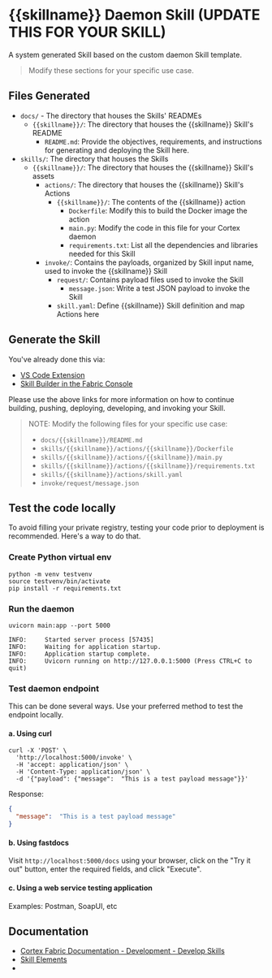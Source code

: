 # {{skillname}} Daemon Skill (UPDATE THIS FOR YOUR SKILL)

A system generated Skill based on the custom daemon Skill template. 

> Modify these sections for your specific use case.

## Files Generated
- `docs/` - The directory that houses the Skills' READMEs
  - `{{skillname}}/`: The directory that houses the {{skillname}} Skill's README
    - `README.md`: Provide the objectives, requirements, and instructions for generating and deploying the Skill here.
- `skills/`: The directory that houses the Skills
  - `{{skillname}}/`: The directory that houses the {{skillname}} Skill's assets
    - `actions/`: The directory that houses the {{skillname}} Skill's Actions
      - `{{skillname}}/`: The contents of the {{skillname}} action
        - `Dockerfile`: Modify this to build the Docker image the action
        - `main.py`: Modify the code in this file for your Cortex daemon
        - `requirements.txt`: List all the dependencies and libraries needed for this Skill
    - `invoke/`: Contains the payloads, organized by Skill input name, used to invoke the {{skillname}} Skill
      - `request/`: Contains payload files used to invoke the Skill
        - `message.json`: Write a test JSON payload to invoke the Skill
      - `skill.yaml`: Define {{skillname}} Skill definition and map Actions here


## Generate the Skill

You've already done this via:
- [VS Code Extension](https://cognitivescale.github.io/cortex-code/)
- [Skill Builder in the Fabric Console](https://cognitivescale.github.io/cortex-fabric/docs/build-skills/skill-builder-ui)

Please use the above links for more information on how to continue building, pushing, deploying, developing, and invoking your Skill.

> NOTE: Modify the following files for your specific use case:
> - `docs/{{skillname}}/README.md`
> - `skills/{{skillname}}/actions/{{skillname}}/Dockerfile`
> - `skills/{{skillname}}/actions/{{skillname}}/main.py`
> - `skills/{{skillname}}/actions/{{skillname}}/requirements.txt`
> - `skills/{{skillname}}/actions/skill.yaml`
> - `invoke/request/message.json`


## Test the code locally

To avoid filling your private registry, testing your code prior to deployment is recommended. Here's a way to do that.

### Create Python virtual env
```shell
python -m venv testvenv
source testvenv/bin/activate
pip install -r requirements.txt
```

### Run the daemon
```shell
uvicorn main:app --port 5000

INFO:     Started server process [57435]
INFO:     Waiting for application startup.
INFO:     Application startup complete.
INFO:     Uvicorn running on http://127.0.0.1:5000 (Press CTRL+C to quit)
```

### Test daemon endpoint

This can be done several ways. Use your preferred method to test the endpoint locally.

#### a. Using curl
```shell
curl -X 'POST' \
  'http://localhost:5000/invoke' \
  -H 'accept: application/json' \
  -H 'Content-Type: application/json' \
  -d '{"payload": {"message":  "This is a test payload message"}}'
````

Response:
```json
{
  "message":  "This is a test payload message"
}
```
#### b. Using fastdocs

Visit `http://localhost:5000/docs` using your browser, click on the "Try it out" button, enter the required fields, and click "Execute".


#### c. Using a web service testing application 

Examples: Postman, SoapUI, etc


## Documentation
- [Cortex Fabric Documentation - Development - Develop Skills](https://cognitivescale.github.io/cortex-fabric/docs/development/define-skills)
- [Skill Elements](https://cognitivescale.github.io/cortex-fabric/docs/build-skills/define-skills#skill-elements)
- 
